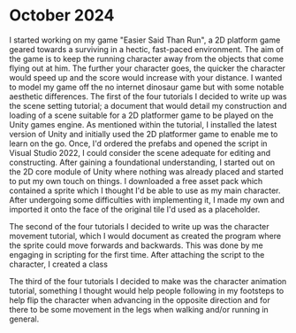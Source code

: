 # October 2024
I started working on my game "Easier Said Than Run", a 2D platform game geared towards a surviving in a hectic, fast-paced environment. The aim of the game is to keep the running character away from the objects that come flying out at him. The further your character goes, the quicker the character would speed up and the score would increase with your distance. I wanted to model my game off the no internet dinosaur game but with some notable aesthetic differences. 
The first of the four tutorials I decided to write up was the scene setting tutorial; a document that would detail my construction and loading of a scene suitable for a 2D platformer game to be played on the Unity games engine. As mentioned within the tutorial, I installed the latest version of Unity and initially used the 2D platformer game to enable me to learn on the go. Once, I'd ordered the prefabs and opened the script in Visual Studio 2022, I could consider the scene adequate for editing and constructing. After gaining a foundational understanding, I started out on the 2D core module of Unity where nothing was already placed and started to put my own touch on things. I downloaded a free asset pack which contained a sprite which I thought I'd be able to use as my main character. After undergoing some difficulties with implementing it, I made my own and imported it onto the face of the original tile I'd used as a placeholder.   

The second of the four tutorials I decided to write up was the character movement tutorial, which I would document as created the program where the sprite could move forwards and backwards. This was done by me engaging in scripting for the first time. After attaching the script to the character, I created a class  


The third of the four tutorials I decided to make was the character animation tutorial, something I thought would help people following in my footsteps to help flip the character when advancing in the opposite direction and for there to be some movement in the legs when walking and/or running in general.
